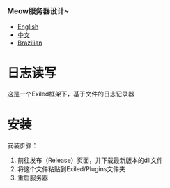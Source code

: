 ### Meow服务器设计~
- [English](https://github.com/MeowServer/LogWritterMeow/tree/main)
- [中文](https://github.com/MeowServer/LogWritterMeow/blob/main/README_zh.md)
- [Brazilian](https://github.com/MeowServer/LogWritterMeow/blob/main/README_Br.md)
# 日志读写
这是一个Exiled框架下，基于文件的日志记录器
# 安装
安装步骤：
1. 前往发布（Release）页面，并下载最新版本的dll文件
2. 将这个文件粘贴到Exiled/Plugins文件夹
3. 重启服务器

